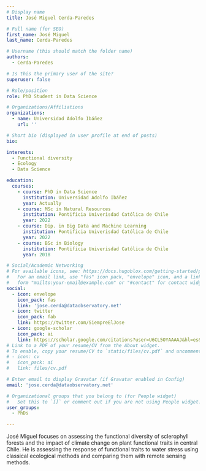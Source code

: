 ```yaml
---
# Display name
title: José Miguel Cerda-Paredes

# Full name (for SEO)
first_name: José Miguel
last_name: Cerda-Paredes

# Username (this should match the folder name)
authors:
  - Cerda-Paredes

# Is this the primary user of the site?
superuser: false

# Role/position
role: PhD Student in Data Science

# Organizations/Affiliations
organizations:
  - name: Universidad Adolfo Ibáñez
    url: ''

# Short bio (displayed in user profile at end of posts)
bio:  

interests:
  - Functional diversity
  - Ecology
  - Data Science

education:
  courses:
    - course: PhD in Data Science
      institution: Universidad Adolfo Ibáñez
      year: Actually
    - course: MSc in Natural Resources
      institution: Pontificia Univerisdad Católica de Chile 
      year: 2022
    - course: Dip. in Big Data and Machine Learning
      institution: Pontificia Univerisdad Católica de Chile 
      year: 2022
    - course: BSc in Biology
      institution: Pontificia Univerisdad Católica de Chile 
      year: 2018

# Social/Academic Networking
# For available icons, see: https://docs.hugoblox.com/getting-started/page-builder/#icons
#   For an email link, use "fas" icon pack, "envelope" icon, and a link in the
#   form "mailto:your-email@example.com" or "#contact" for contact widget.
social:
  - icon: envelope
    icon_pack: fas
    link: 'jose.cerda@dataobservatory.net'
  - icon: twitter
    icon_pack: fab
    link: https://twitter.com/SiempreElJose
  - icon: google-scholar
    icon_pack: ai
    link: https://scholar.google.com/citations?user=U6CL5OYAAAAJ&hl=es&oi=ao
# Link to a PDF of your resume/CV from the About widget.
# To enable, copy your resume/CV to `static/files/cv.pdf` and uncomment the lines below.
# - icon: cv
#   icon_pack: ai
#   link: files/cv.pdf

# Enter email to display Gravatar (if Gravatar enabled in Config)
email: 'jose.cerda@dataobservatory.net'

# Organizational groups that you belong to (for People widget)
#   Set this to `[]` or comment out if you are not using People widget.
user_groups:
  - PhDs
  
---
```


José Miguel focuses on assessing the functional diversity of sclerophyll forests and the impact of climate change on plant functional traits in central Chile. He is assessing the response of functional traits to water stress using classical ecological methods and comparing them with remote sensing methods.